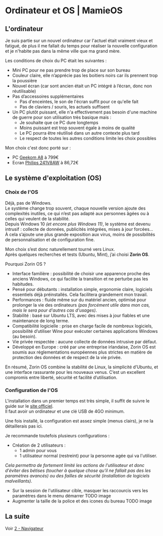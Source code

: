 # Ordinateur et OS | MamieOS

## L'ordinateur

Je suis partie sur un nouvel ordinateur car l'actuel était vraiment vieux et fatigué, de plus il me fallait du temps pour réaliser la nouvelle configuration et je n'habite pas dans la même ville que ma grand mère.

Les conditions de choix du PC était les suivantes :
* Mini PC pour ne pas prendre trop de place sur son bureau
* Couleur claire, elle n’apprécie pas les boitiers noirs car ils prennent trop la poussière
* Nouvel écran (car sont ancien était un PC intégré à l’écran, donc non réutilisable)
* Pas d’accessoires supplémentaires
    * Pas d'enceintes, le son de l'écran suffit pour ce qu'elle fait
    * Pas de claviers / souris, les actuels suffisent
* Un PC plutôt puissant, elle n'a effectivement pas besoin d'une machine de guerre pour son utilisation très basique mais :
    * Je souhaite que ce PC dure longtemps
    * Moins puissant est trop souvent égale à moins de qualité
    * Le PC pourra être réutilisé dans un autre contexte plus tard
    * Le respect de toutes les autres conditions limite les choix possibles

Mon choix c'est donc porté sur :
* PC [Geekom A8](https://amzn.eu/d/57b58WE) à 799€
* Ecran [Philips 241V8AW](https://amzn.eu/d/bOZZYxW) à 86,72€

## Le système d'exploitation (OS)

### Choix de l'OS

Déjà, pas de Windows.  
Le système change trop souvent, chaque nouvelle version ajoute des complexités inutiles, ce qui n’est pas adapté aux personnes âgées ou à celles qui veulent de la stabilité.  
Depuis Windows 10 *(et encore plus Windows 11)*, le système est devenu intrusif : collecte de données, publicités intégrées, mises à jour forcées...  
À cela s’ajoute une plus grande exposition aux virus, moins de possibilités de personnalisation et de configuration fine.

Mon choix s’est donc naturellement tourné vers Linux.  
Après quelques recherches et tests (Ubuntu, Mint), j’ai choisi **Zorin OS**.

Pourquoi Zorin OS ?  
* Interface familière : possibilité de choisir une apparence proche des anciens Windows, ce qui facilite la transition et ne perturbe pas les habitudes.
* Pensé pour débutants : installation simple, ergonomie claire, logiciels essentiels déjà préinstallés. Cela facilitera grandement mon travail.
* Performances : fluide même sur du matériel ancien, optimisé pour prolonger la vie des ordinateurs *(pas forcément utile dans mon cas, mais le sera pour d'autres cas d'usages)*.
* Stabilité : basé sur Ubuntu LTS, avec des mises à jour fiables et une maintenance de long terme.
* Compatibilité logicielle : prise en charge facile de nombreux logiciels, possibilité d’utiliser Wine pour exécuter certaines applications Windows (au besoin).
* Vie privée respectée : aucune collecte de données intrusive par défaut.
* Développé en Europe : créé par une entreprise irlandaise, Zorin OS est soumis aux réglementations européennes plus strictes en matière de protection des données et de respect de la vie privée.

En résumé, Zorin OS combine la stabilité de Linux, la simplicité d’Ubuntu, et une interface rassurante pour les nouveaux venus. C’est un excellent compromis entre liberté, sécurité et facilité d’utilisation.

### Configuration de l'OS

L'installation dans un premier temps est très simple, il suffit de suivre le guide sur le [site officiel](https://help.zorin.com/docs/getting-started/install-zorin-os/).  
Il faut avoir un ordinateur et une clé USB de 4GO minimum.

Une fois installé, la configuration est assez simple (menus clairs), je ne la détaillerais pas ici.

Je recommande toutefois plusieurs configurations :
* Création de 2 utilisateurs :
    * 1 admin pour vous
    * 1 utilisateur normal (restreint) pour la personne agée qui va l'utiliser.

*Cela permettra de fortement limité les actions de l'utilisateur et donc d'éviter des bétises (toucher à quelque chose qu'il ne fallait pas des les paramètres avancés) ou des failles de sécurité (installation de logiciels malveillants).*
* Sur la session de l'utilisateur cible, masquer les raccourcis vers les paramètres dans le menu démarrer
TODO image
* Augmenter la taille de la police et des icones du bureau
TODO image

## La suite

Voir [2 - Navigateur](../2%20-%20Navigateur/README.md)
